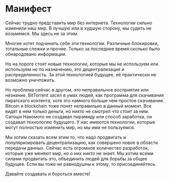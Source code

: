 # Манифест

Сейчас трудно представить мир без интернета. Технологии сильно изменили наш мир. В лучшую или в худшую сторону, мы судить не возьмемся. Мы здесь не за этим.

Многие хотят подчинить себе эти технологии. Различные блокировки, тотальные слежки и прочие. Только за последние время сколько было обнародовано информации.

Но на пороге стоят новые технологии, которые мы не используем или используем не по назначению, это децентрализация и распределенность. За этой технологией будущее, её практически не возможно уничтожить.

Но проблема сейчас в другом, это неправильное восприятие или незнание. BitTorrent засел в умах людей, как программа для скачивания пиратского контента, хотя это намного больше чем простое скачивание. Bitcoin и blockchain тоже понят неправильно в данный момент. Все видят в нем только деньги, но никто не смотрел что стоит за ним. Сатоши Накомото не создавал пирамиду или способ заработка, он создавал технологию будущего. У нас имеются технологии, которые могут полностью изменить мир, но мы ими не пользуемся.

Мы хотим сказать всем этим то, что надо продвигать и популяризировать децентрализацию, как совершено новое в области передачи данных. Сейчас есть огромное количество разработок, которые уже меняют мир, но о них никто не знает. Мы хотим всеми силами продвигать это, объединить людей для борьбы за общее будущее. Если вы тоже не равнодушны к этому, то присоединяйтесь.

Давайте создавать и бороться вместе!
